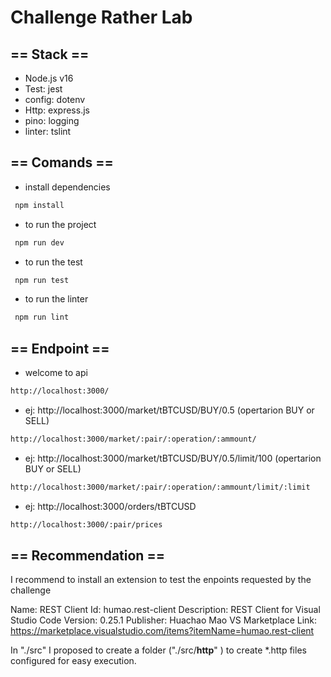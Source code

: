 # Challenge Rather Lab

## == Stack ==

- Node.js v16
- Test: jest
- config: dotenv
- Http: express.js
- pino: logging
- linter: tslint

## == Comands ==

- install dependencies

```cmd
 npm install
```

- to run the project

```cmd
 npm run dev
```

- to run the test

```cmd
 npm run test
```

- to run the linter

```cmd
 npm run lint
```

## == Endpoint ==

- welcome to api

```cmd
http://localhost:3000/
```

- ej: http://localhost:3000/market/tBTCUSD/BUY/0.5 (opertarion BUY or SELL)

```cmd
http://localhost:3000/market/:pair/:operation/:ammount/
```

- ej: http://localhost:3000/market/tBTCUSD/BUY/0.5/limit/100 (opertarion BUY or SELL)

```cmd
http://localhost:3000/market/:pair/:operation/:ammount/limit/:limit
```

- ej: http://localhost:3000/orders/tBTCUSD

```cmd
http://localhost:3000/:pair/prices
```

## == Recommendation ==

I recommend to install an extension to test the enpoints requested by the challenge

Name: REST Client
Id: humao.rest-client
Description: REST Client for Visual Studio Code
Version: 0.25.1
Publisher: Huachao Mao
VS Marketplace Link: https://marketplace.visualstudio.com/items?itemName=humao.rest-client

In "./src" I proposed to create a folder ("./src/**http**" ) to create \*.http files configured for easy execution.
